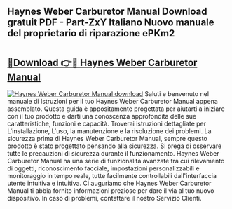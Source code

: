 ## Haynes Weber Carburetor Manual Download gratuit PDF - Part-ZxY Italiano Nuovo manuale del proprietario di riparazione ePKm2

# <h2><a href="http://dfftf2x.blite.top/?on=Haynes+Weber+Carburetor+Manual">🔗Download 👉🔴 Haynes Weber Carburetor Manual</a></h2>

[![Haynes Weber Carburetor Manual download](https://i.imgur.com/lujVjoI.png)](http://dfftf2x.blite.top/?on=Haynes+Weber+Carburetor+Manual)
Saluti e benvenuto nel manuale di Istruzioni per il tuo Haynes Weber Carburetor Manual appena assemblato. Questa guida è appositamente progettata per aiutarti a iniziare con il tuo prodotto e darti una conoscenza approfondita delle sue caratteristiche, funzioni e capacità. Troverai istruzioni dettagliate per L'installazione, L'uso, la manutenzione e la risoluzione dei problemi. La sicurezza prima di Haynes Weber Carburetor Manual, sempre questo prodotto è stato progettato pensando alla sicurezza. Si prega di osservare tutte le precauzioni di sicurezza durante il funzionamento. Haynes Weber Carburetor Manual ha una serie di funzionalità avanzate tra cui rilevamento di oggetti, riconoscimento facciale, impostazioni personalizzabili e monitoraggio in tempo reale, tutte facilmente controllabili dall'interfaccia utente intuitiva e intuitiva. Ci auguriamo che Haynes Weber Carburetor Manual ti abbia fornito informazioni preziose per dare il via al tuo nuovo dispositivo. In caso di problemi, contattare il nostro Servizio Clienti.
